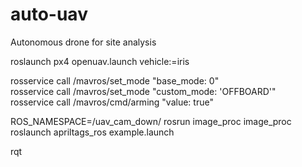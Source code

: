 # auto-uav
Autonomous drone for site analysis

roslaunch px4 openuav.launch vehicle:=iris <br />

rosservice call /mavros/set_mode "base_mode: 0" <br />
rosservice call /mavros/set_mode "custom_mode: 'OFFBOARD'" <br />
rosservice call /mavros/cmd/arming "value: true"

ROS_NAMESPACE=/uav_cam_down/ rosrun image_proc image_proc <br />
roslaunch apriltags_ros example.launch

rqt

